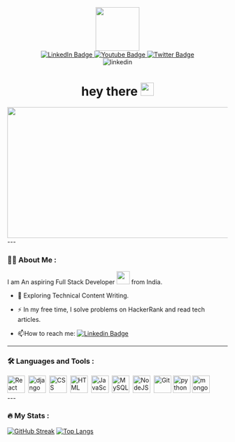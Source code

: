 <div id="header" align="center">
  <img src="https://media.giphy.com/media/M9gbBd9nbDrOTu1Mqx/giphy.gif" width="100"/>
  <div id="badges">
  <a href="https://www.linkedin.com/in/nandakumar-arjun/">
    <img src="https://img.shields.io/badge/LinkedIn-blue?style=for-the-badge&logo=linkedin&logoColor=white" alt="LinkedIn Badge"/>
  </a>
  <a href="your-youtube-URL">
    <img src="https://img.shields.io/badge/YouTube-red?style=for-the-badge&logo=youtube&logoColor=white" alt="Youtube Badge"/>
  </a>
  <a href="your-twitter-URL">
    <img src="https://img.shields.io/badge/Twitter-blue?style=for-the-badge&logo=twitter&logoColor=white" alt="Twitter Badge"/>
  </a>
</div>
  <img src="https://komarev.com/ghpvc/?username=your-Nandakumar7328&style=flat-square&color=blue" alt="linkedin"/>
  <h1>
  hey there
  <img src="https://media.giphy.com/media/hvRJCLFzcasrR4ia7z/giphy.gif" width="30px"/>
</h1>
  <div align="center">
  <img src="https://media.giphy.com/media/dWesBcTLavkZuG35MI/giphy.gif" width="600" height="300"/>
</div>
</div>
---

### :woman_technologist: About Me :
  I am An aspiring Full Stack Developer <img src="https://media.giphy.com/media/WUlplcMpOCEmTGBtBW/giphy.gif" width="30"> from India.
  
  - :seedling: Exploring Technical Content Writing.

  - :zap: In my free time, I solve problems on HackerRank and read tech articles.

  - :mailbox:How to reach me: [![Linkedin Badge](https://img.shields.io/badge/-kakbar-blue?style=flat&logo=Linkedin&logoColor=white)](https://www.linkedin.com/in/nandakumar-arjun/)
  
---

### :hammer_and_wrench: Languages and Tools :
<div>
  <img src="https://res.cloudinary.com/duv0mhzrm/image/upload/v1675161660/react_original_wordmark_logo_icon_146375_va56l8.png" title="React" alt="React" width="40" height="40"/>&nbsp;
   <img src="https://raw.githubusercontent.com/Nandakumar7328/devicon/1119b9f84c0290e0f0b38982099a2bd027a48bf1/icons/django/django-plain.svg" title="Django" alt="django" width="40" height="40"/>&nbsp;
  <img src="https://res.cloudinary.com/duv0mhzrm/image/upload/v1675161660/css_ew0vfq.png"  title="CSS3" alt="CSS" width="40" height="40"/>&nbsp;
  <img src="https://res.cloudinary.com/duv0mhzrm/image/upload/v1675161660/javascript_1_lem1ox.png" title="HTML5" alt="HTML" width="40" height="40"/>&nbsp;
  <img src="https://res.cloudinary.com/duv0mhzrm/image/upload/v1675161726/file_type_js_official_icon_130509_u157po.png" title="JavaScript" alt="JavaScript" width="40" height="40"/>&nbsp;
  <img src="https://res.cloudinary.com/duv0mhzrm/image/upload/v1675161660/sqlite_logo_icon_170706_ps8xhn.png" title="MySQL"  alt="MySQL" width="40" height="40"/>&nbsp;
  <img src="https://res.cloudinary.com/duv0mhzrm/image/upload/v1675161660/nodejs_original_wordmark_logo_icon_146412_qm2vkh.png" title="NodeJS" alt="NodeJS" width="40" height="40"/>&nbsp;
  <img src="https://res.cloudinary.com/duv0mhzrm/image/upload/v1675161660/git_jcbbfq.png" title="Git" **alt="Git" width="40" height="40"/>
   <img src="https://res.cloudinary.com/duv0mhzrm/image/upload/v1675161660/python_vertical_logo_icon_168039_dpgwwf.png" title="python" **alt="python" width="40" height="40"/>
     <img src="https://res.cloudinary.com/duv0mhzrm/image/upload/v1675161660/mongodb_original_wordmark_logo_icon_146425_tnaq2o.png" title="mongodb" **alt="mongodb" width="40" height="40"/>
  
 
</div>
---

### :fire: My Stats :

[![GitHub Streak](http://github-readme-streak-stats.herokuapp.com?user=Nandakumar7328&theme=dark&background=000000)](https://git.io/streak-stats)
[![Top Langs](https://github-readme-stats.vercel.app/api/top-langs/?username=Nandakumar7328&layout=compact&theme=vision-friendly-dark)](https://github.com/anuraghazra/github-readme-stats)


